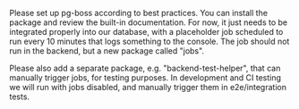Please set up pg-boss according to best practices. You can install the package and review the built-in documentation. For now, it just needs to be integrated properly into our database, with a placeholder job scheduled to run every 10 minutes that logs something to the console. The job should not run in the backend, but a new package called "jobs".

Please also add a separate package, e.g. "backend-test-helper", that can manually trigger jobs, for testing purposes. In development and CI testing we will run with jobs disabled, and manually trigger them in e2e/integration tests.